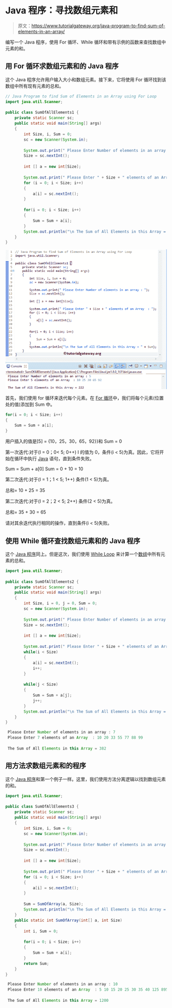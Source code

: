 # Java 程序：寻找数组元素和

> 原文：<https://www.tutorialgateway.org/java-program-to-find-sum-of-elements-in-an-array/>

编写一个 Java 程序，使用 For 循环、While 循环和带有示例的函数来查找数组中元素的和。

## 用 For 循环求数组元素和的 Java 程序

这个 Java 程序允许用户输入大小和数组元素。接下来，它将使用 For 循环找到该数组中所有现有元素的总和。

```java
// Java Program to find Sum of Elements in an Array using For Loop
import java.util.Scanner;

public class SumOfAllElements1 {
	private static Scanner sc;
	public static void main(String[] args) 
	{
		int Size, i, Sum = 0;
		sc = new Scanner(System.in);

		System.out.print(" Please Enter Number of elements in an array : ");
		Size = sc.nextInt();	

		int [] a = new int[Size];

		System.out.print(" Please Enter " + Size + " elements of an Array  : ");
		for (i = 0; i < Size; i++)
		{
			a[i] = sc.nextInt();
		}   

		for(i = 0; i < Size; i++)
		{
			Sum = Sum + a[i]; 
		}		
		System.out.println("\n The Sum of All Elements in this Array = " + Sum);
	}
}
```

![Java Program to find Sum of Elements in an Array 1](img/cad257e5341a7a0099c6ea99830fc99c.png)

首先，我们使用 for 循环来迭代每个元素。在 [For 循环](https://www.tutorialgateway.org/java-for-loop/)中，我们将每个元素(位置处的值)添加到 Sum 中。

```java
for(i = 0; i < Size; i++)
{
	Sum = Sum + a[i]; 
}
```

用户插入的值是[5] = {10，25，30，65，92}}和 Sum = 0

第一次迭代:对于(I = 0；0< 5; 0++)
I 的值为 0，条件(i < 5)为真。因此，它将开始在循环中执行 [Java](https://www.tutorialgateway.org/java-tutorial/) 语句，直到条件失败。

Sum = Sum + a[0]
Sum = 0 + 10 = 10

第二次迭代:对于(I = 1；1 < 5; 1++)
条件(1 < 5)为真。

总和= 10 + 25 = 35

第二次迭代:对于(I = 2；2 < 5; 2++)
条件(2 < 5)为真。

总和= 35 + 30 = 65

请对其余迭代执行相同的操作，直到条件(i < 5)失败。

## 使用 While 循环查找数组元素和的 Java 程序

这个 [Java 程序](https://www.tutorialgateway.org/learn-java-programs/)同上。但是这次，我们使用 [While Loop](https://www.tutorialgateway.org/java-while-loop/) 来计算一个[数组](https://www.tutorialgateway.org/java-array/)中所有元素的总和。

```java
import java.util.Scanner;

public class SumOfAllElements2 {
	private static Scanner sc;
	public static void main(String[] args) 
	{
		int Size, i = 0, j = 0, Sum = 0;
		sc = new Scanner(System.in);

		System.out.print(" Please Enter Number of elements in an array : ");
		Size = sc.nextInt();	

		int [] a = new int[Size];

		System.out.print(" Please Enter " + Size + " elements of an Array  : ");
		while(i < Size)
		{
			a[i] = sc.nextInt();
			i++;
		}   

		while(j < Size)
		{
			Sum = Sum + a[j];
			j++;
		}		
		System.out.println("\n The Sum of All Elements in this Array = " + Sum);
	}
}
```

```java
 Please Enter Number of elements in an array : 7
 Please Enter 7 elements of an Array  : 10 20 33 55 77 88 99

 The Sum of All Elements in this Array = 382
```

## 用方法求数组元素和的程序

这个 [Java 程序](https://www.tutorialgateway.org/learn-java-programs/)和第一个例子一样。这里，我们使用方法分离逻辑以找到数组元素的和。

```java
import java.util.Scanner;

public class SumOfAllElements3 {
	private static Scanner sc;
	public static void main(String[] args) 
	{
		int Size, i, Sum = 0;
		sc = new Scanner(System.in);

		System.out.print(" Please Enter Number of elements in an array : ");
		Size = sc.nextInt();	

		int [] a = new int[Size];

		System.out.print(" Please Enter " + Size + " elements of an Array  : ");
		for (i = 0; i < Size; i++)
		{
			a[i] = sc.nextInt();
		}   

		Sum = SumOfArray(a, Size);
		System.out.println("\n The Sum of All Elements in this Array = " + Sum);
	}
	public static int SumOfArray(int[] a, int Size)
	{
		int i, Sum = 0;

		for(i = 0; i < Size; i++)
		{
			Sum = Sum + a[i]; 
		}	
		return Sum;
	}
}
```

```java
 Please Enter Number of elements in an array : 10
 Please Enter 10 elements of an Array  : 5 10 15 20 25 30 35 40 125 895

 The Sum of All Elements in this Array = 1200
```